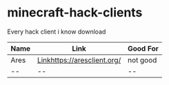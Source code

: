 # minecraft-hack-clients
Every hack client i know download

Name | Link | Good For 
|--|--|--|
Ares | [Link](https://aresclient.org/)https://aresclient.org/ | not good 
|--|--|--|


